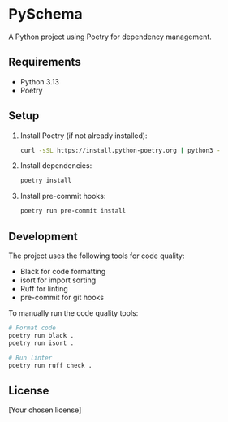 # PySchema

A Python project using Poetry for dependency management.

## Requirements

- Python 3.13
- Poetry

## Setup

1. Install Poetry (if not already installed):
   ```bash
   curl -sSL https://install.python-poetry.org | python3 -
   ```

2. Install dependencies:
   ```bash
   poetry install
   ```

3. Install pre-commit hooks:
   ```bash
   poetry run pre-commit install
   ```

## Development

The project uses the following tools for code quality:

- Black for code formatting
- isort for import sorting
- Ruff for linting
- pre-commit for git hooks

To manually run the code quality tools:

```bash
# Format code
poetry run black .
poetry run isort .

# Run linter
poetry run ruff check .
```

## License

[Your chosen license]
